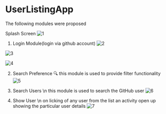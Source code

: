 # UserListingApp

The following modules were proposed

Splash Screen
![1](https://user-images.githubusercontent.com/43025057/117055342-ae5c7200-ad38-11eb-9d23-1bc3202140a8.jpg)

1. Login Module(login via github account)
![2](https://user-images.githubusercontent.com/43025057/117055721-190dad80-ad39-11eb-94cd-2acca8a3d608.jpg)

![3](https://user-images.githubusercontent.com/43025057/117055726-1ad77100-ad39-11eb-80ff-2fb5c5f50b2d.jpg)

![4](https://user-images.githubusercontent.com/43025057/117055731-1b700780-ad39-11eb-96cd-bfe0d478cdb7.jpg)

2. Search Preference 🔍
this module is used to provide filter functionality
![5](https://user-images.githubusercontent.com/43025057/117055733-1c089e00-ad39-11eb-8838-f0eba7117959.jpg)

3. Search Users \n
this module is used to search the GitHub user 
![6](https://user-images.githubusercontent.com/43025057/117055735-1ca13480-ad39-11eb-9e69-47276e82e4d0.jpg)

4. Show User \n
on licking of any user from the list an activity open up showing the particular user details
![7](https://user-images.githubusercontent.com/43025057/117055738-1dd26180-ad39-11eb-9bf2-49ee2c90d320.jpg)
